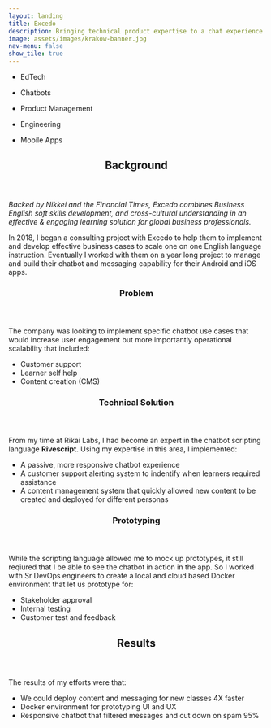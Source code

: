 ```yaml
---
layout: landing
title: Excedo
description: Bringing technical product expertise to a chat experience
image: assets/images/krakow-banner.jpg
nav-menu: false
show_tile: true
---
```


<div id="main">
	<section id="one">
		<div class="inner">
			<ul class="actions">
				<li><p class="button">EdTech</p></li>
				<li><p class="button special">Chatbots</p></li>
				<li><p class="button">Product Management</p></li>
				<li><p class="button special">Engineering</p></li>
				<li><p class="button">Mobile Apps</p></li>
			</ul>
      <header class="major">
				<h2>Background</h2>
			</header>
      <p><i>Backed by Nikkei and the Financial Times, Excedo combines Business English soft skills development, and cross-cultural understanding in an effective & engaging learning solution for global business professionals.</i></p>
			<p>In 2018, I began a consulting project with Excedo to help them to implement and develop effective business cases to scale one on one English language instruction. Eventually I worked with them on a year long project to manage and build their chatbot and messaging capability for their Android and iOS apps.</p>
		</div>
	</section>
<section id="two" class="spotlights">
	<section>
		<div class="content">
			<div class="inner">
				<header class="major">
					<h3>Problem</h3>
				</header>
				<p>The company was looking to implement specific chatbot use cases that would increase user engagement but more importantly operational scalability that included:
        <ul>
	        <li>Customer support</li>
					<li>Learner self help</li>
	        <li>Content creation (CMS)</li>
				</ul></p>
			</div>
		</div>
	</section>
  <section id="three">
		<div class="content">
			<div class="inner">
				<header class="major">
					<h3>Technical Solution</h3>
				</header>
				<p>From my time at Rikai Labs, I had become an expert in the chatbot scripting language <b>Rivescript</b>. Using my expertise in this area, I implemented:
				<ul>
					<li>A passive, more responsive chatbot experience</li>
					<li>A customer support alerting system to indentify when learners required assistance</li>
					<li>A content management system that quickly allowed new content to be created and deployed for different personas</li>
				</ul></p>
				<header class="major">
					<h3>Prototyping</h3>
				</header>
				<p>While the scripting language allowed me to mock up prototypes, it still reqiured that I be able to see the chatbot in action in the app. So I worked with Sr DevOps engineers to create a local and cloud based Docker environment that let us prototype for:
				<ul>
					<li>Stakeholder approval</li>
					<li>Internal testing</li>
					<li>Customer test and feedback</li>
				</ul></p>
			</div>
		</div>
</section>
		<section id="three">
			<div class="content">
				<div class="inner">
					<header class="major">
						<h2>Results</h2>
					</header>
					<p>The results of my efforts were that:
					<ul>
						<li>We could deploy content and messaging for new classes 4X faster</li>
						<li>Docker environment for prototyping UI and UX</li>
						<li>Responsive chatbot that filtered messages and cut down on spam 95%</li>
					</ul></p>
				</div>
			</div>
		</section>
